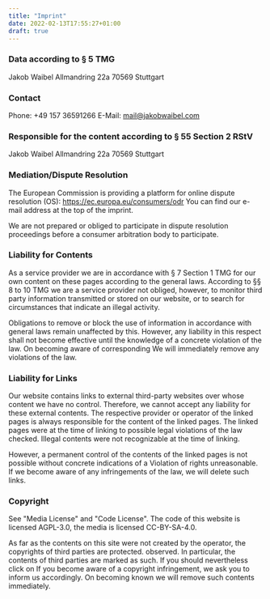 ```yaml
---
title: "Imprint"
date: 2022-02-13T17:55:27+01:00
draft: true
---
```


### Data according to § 5 TMG

Jakob Waibel Allmandring 22a 70569 Stuttgart

### Contact

Phone: +49 157 36591266 E-Mail: <mail@jakobwaibel.com>

### Responsible for the content according to § 55 Section 2 RStV

Jakob Waibel Allmandring 22a 70569 Stuttgart 

### Mediation/Dispute Resolution

The European Commission is providing a platform for online dispute
resolution (OS): <https://ec.europa.eu/consumers/odr> You can find our
e-mail address at the top of the imprint.

We are not prepared or obliged to participate in dispute resolution
proceedings before a consumer arbitration body to participate.

### Liability for Contents

As a service provider we are in accordance with § 7 Section 1 TMG for
our own content on these pages according to the general laws. According
to §§ 8 to 10 TMG we are a service provider not obliged, however, to
monitor third party information transmitted or stored on our website, or
to search for circumstances that indicate an illegal activity.

Obligations to remove or block the use of information in accordance with
general laws remain unaffected by this. However, any liability in this
respect shall not become effective until the knowledge of a concrete
violation of the law. On becoming aware of corresponding We will
immediately remove any violations of the law.

### Liability for Links

Our website contains links to external third-party websites over whose
content we have no control. Therefore, we cannot accept any liability
for these external contents. The respective provider or operator of the
linked pages is always responsible for the content of the linked pages.
The linked pages were at the time of linking to possible legal
violations of the law checked. Illegal contents were not recognizable at
the time of linking.

However, a permanent control of the contents of the linked pages is not
possible without concrete indications of a Violation of rights
unreasonable. If we become aware of any infringements of the law, we
will delete such links.

### Copyright

See "Media License" and "Code License". The code of this website is
licensed AGPL-3.0, the media is licensed CC-BY-SA-4.0.

As far as the contents on this site were not created by the operator,
the copyrights of third parties are protected. observed. In particular,
the contents of third parties are marked as such. If you should
nevertheless click on If you become aware of a copyright infringement,
we ask you to inform us accordingly. On becoming known we will remove
such contents immediately.